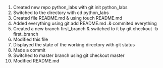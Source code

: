 1. Created  new repo python_labs with git init python_labs
2. Switched to the directory with cd python_labs
3. Created file README.md &  using touch README.md
4. Added everything using git add README.md .& commited everything 
5. Created a new branch first_branch & switched to it by git checkout -b first_branch
6. Modified this file 
7. Displayed the state of the working directory  with git status
8. Made a commit
9. Switched to master branch using git checkout master
10. Modified README.md
